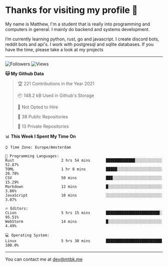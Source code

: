# Thanks for visiting my profile 👋
My name is Matthew, I'm a student that is really into programming and computers in general. I mainly do backend and systems development.


I’m currently learning python, rust, go and javascript. I create discord bots, reddit bots and api's. I work with postgresql and sqlite databases. If you have the time, please take a look at my projects

---
![Followers](https://img.shields.io/github/followers/DankDumpster?style=social)
![Views](https://komarev.com/ghpvc/?username=DankDumpster&style=flat-square&color=green)
<!--START_SECTION:waka-->
**🐱 My Github Data** 

> 🏆 221 Contributions in the Year 2021
 > 
> 📦 148.2 kB Used in Github's Storage 
 > 
> 🚫 Not Opted to Hire
 > 
> 📜 38 Public Repositories 
 > 
> 🔑 13 Private Repositories  
 > 
📊 **This Week I Spent My Time On** 

```text
⌚︎ Time Zone: Europe/Amsterdam

💬 Programming Languages: 
Rust                     2 hrs 54 mins       █████████████░░░░░░░░░░░░   52.87% 
TOML                     1 hr 8 mins         █████░░░░░░░░░░░░░░░░░░░░   20.78% 
CSV                      50 mins             ███░░░░░░░░░░░░░░░░░░░░░░   15.29% 
Markdown                 12 mins             █░░░░░░░░░░░░░░░░░░░░░░░░   3.86% 
JavaScript               10 mins             ░░░░░░░░░░░░░░░░░░░░░░░░░   3.07%

🔥 Editors: 
CLion                    5 hrs 15 mins       ████████████████████████░   95.51% 
WebStorm                 14 mins             █░░░░░░░░░░░░░░░░░░░░░░░░   4.49%

💻 Operating System: 
Linux                    5 hrs 30 mins       █████████████████████████   100.0%

```


<!--END_SECTION:waka-->
-------

You can contact me at dev@mtbk.me

